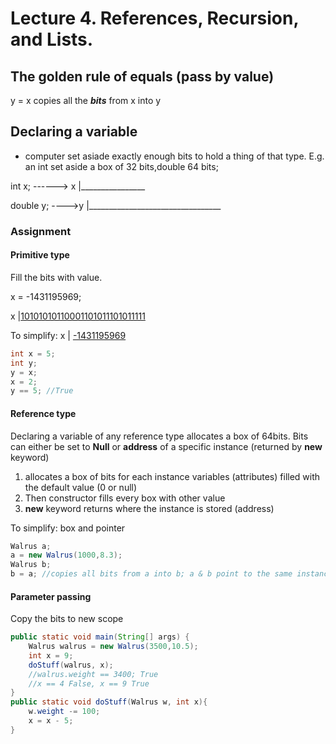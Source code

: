 # Lecture 4. References, Recursion, and Lists.
## The golden rule of equals (pass by value)
y = x copies all the ***bits*** from x into y

## Declaring a variable
- computer set asiade exactly enough bits to hold a thing of that type. E.g. an int set aside a box of 32 bits,double 64 bits;

int x; ------> x |________________

double y; ---->y |_________________________________

### Assignment
#### Primitive type
Fill the bits with value.

x = -1431195969;

x |<u>10101010110001101011101011111 </u>

To simplify: x | <u>-1431195969 </u>

```java
int x = 5;
int y;
y = x;
x = 2;
y == 5; //True
```

#### Reference type
Declaring a variable of any reference type allocates a box of 64bits. Bits can either be set to **Null** or **address** of a specific instance (returned by **new** keyword)
1. allocates a box of bits for each instance variables (attributes) filled with the default value (0 or null)
2. Then constructor fills every box with other value
3. **new** keyword returns where the instance is stored (address)
   
To simplify:  box and pointer

```java
Walrus a;
a = new Walrus(1000,8.3); 
Walrus b;
b = a; //copies all bits from a into b; a & b point to the same instance
```

#### Parameter passing
Copy the bits to new scope

```java
public static void main(String[] args) {
    Walrus walrus = new Walrus(3500,10.5);
    int x = 9;
    doStuff(walrus, x);
    //walrus.weight == 3400; True
    //x == 4 False, x == 9 True
}
public static void doStuff(Walrus w, int x){
    w.weight -= 100;
    x = x - 5;
}
```
